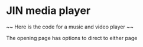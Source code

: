 # JIN media player
~~ Here is the code for a music and video player ~~

The opening page has options to direct to either page
